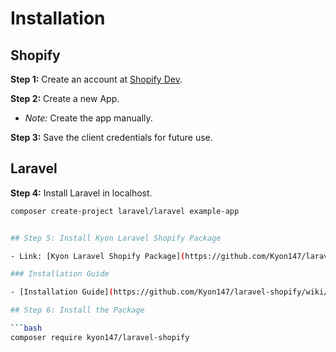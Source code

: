 # Installation

## Shopify

**Step 1:** Create an account at [Shopify Dev](https://www.shopify.com/login).

**Step 2:** Create a new App.

   - *Note:* Create the app manually.

**Step 3:** Save the client credentials for future use.

## Laravel

**Step 4:** Install Laravel in localhost.

```bash
composer create-project laravel/laravel example-app


## Step 5: Install Kyon Laravel Shopify Package

- Link: [Kyon Laravel Shopify Package](https://github.com/Kyon147/laravel-shopify)

### Installation Guide

- [Installation Guide](https://github.com/Kyon147/laravel-shopify/wiki/Installation)

## Step 6: Install the Package

```bash
composer require kyon147/laravel-shopify

